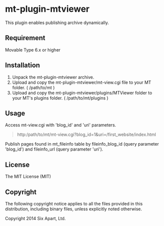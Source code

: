 mt-plugin-mtviewer
==================
This plugin enables publishing archive dynamically.

## Requirement
Movable Type 6.x or higher

## Installation
1. Unpack the mt-plugin-mtviewer archive.
2. Upload and copy the mt-plugin-mtviewer/mt-view.cgi file to your MT folder. ( /path/to/mt )
3. Upload and copy the mt-plugin-mtviewer/plugins/MTViewer folder to your MT's plugins folder. ( /path/to/mt/plugins )

## Usage
Access mt-view.cgi with 'blog_id' and 'uri' parameters.

> http:/path/to/mt/mt-view.cgi?blog_id=1&uri=/first_website/index.html

Publish pages found in mt_fileinfo table by fileinfo_blog_id (query parameter 'blog_id') and fileinfo_url (query parameter 'uri').

## License
The MIT License (MIT)

## Copyright
The following copyright notice applies to all the files provided in this distribution, including binary files, unless explicitly noted otherwise.

Copyright 2014 Six Apart, Ltd.
